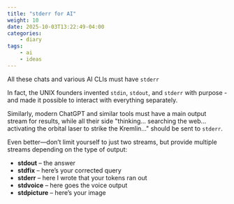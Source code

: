 ```yaml
---
title: "stderr for AI"
weight: 10
date: 2025-10-03T13:22:49-04:00
categories:
    - diary
tags:
    - ai
    - ideas
---
```

All these chats and various AI CLIs must have `stderr`
<!--more-->

In fact, the UNIX founders invented `stdin`, `stdout`, and `stderr` with purpose - and made it possible to interact with everything separately.

Similarly, modern ChatGPT and similar tools must have a main output stream for results, while all their side "thinking… searching the web… activating the orbital laser to strike the Kremlin…" should be sent to `stderr`.

Even better—don’t limit yourself to just two streams, but provide multiple streams depending on the type of output:

- **stdout** – the answer
- **stdfix** – here’s your corrected query
- **stderr** – here I wrote that your tokens ran out
- **stdvoice** – here goes the voice output
- **stdpicture** – here’s your image
